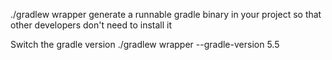 ./gradlew wrapper generate a runnable gradle binary in your project so that other developers don't need to install it 


Switch the gradle version 
./gradlew wrapper --gradle-version 5.5